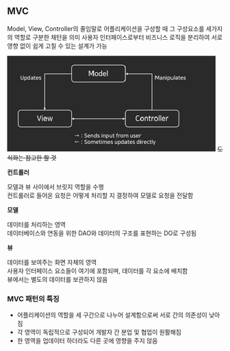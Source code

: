 ## MVC
 Model, View, Controller의 줄임말로 어플리케이션을 구성할 때 그 구성요소를 세가지의 역할로 구분한 채턴을 의미
 사용자 인터페이스로부터 비즈니스 로직을 분리하여 서로 영향 없이 쉽게 고칠 수 있는 설계가 가능
 
![img.png](img.png)
~~도식화는 참고한 할 것~~

**컨트롤러**  

모델과 뷰 사이에서 브릿지 역할을 수행    
컨트롤러로 들어온 요청은 어떻게 처리할 지 결정하여 모델로 요청을 전달함

**모델**

데이터를 처리하는 영역    
데이터베이스와 연동을 위한 DAO와 데이터의 구조를 표현하는 DO로 구성됨

**뷰**

데이터를 보여주는 화면 자체의 영역   
사용자 인터페이스 요소들이 여기에 포함되며, 데이터를 각 요소에 배치함   
뷰에서는 별도의 데이터를 보관하지 않음

### MVC 패턴의 특징
- 어플리케이션의 역할을 세 구간으로 나누어 설계함으로써 서로 간의 의존성이 낮아짐
- 각 영역이 독립적으로 구성되어 개발자 간 분업 및 협업이 원활해짐
- 한 영역을 업데이터 하더라도 다른 곳에 영향을 주지 않음
 